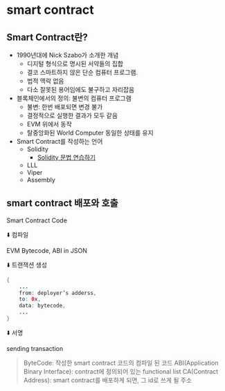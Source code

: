 # smart contract

## Smart Contract란?

- 1990년대에 Nick Szabo가 소개한 개념
  - 디지털 형식으로 명시된 서약들의 집합
  - 결코 스마트하지 않은 단순 컴퓨터 프로그램.
  - 법적 맥락 없음
  - 다소 잘못된 용어임에도 불구하고 자리잡음
- 블록체인에서의 정의: 불변의 컴퓨터 프로그램
  - 불변: 한번 배포되면 변경 불가
  - 결정적으로 실행한 결과가 모두 같음
  - EVM 위에서 동작
  - 탈중앙화된 World Computer 동일한 상태를 유지
- Smart Contract를 작성하는 언어
  - Solidity
  	- [Solidity 문법 연습하기](https://cryptozombies.io/ko)
  - LLL
  - Viper
  - Assembly

## smart contract 배포와 호출

Smart Contract Code

⬇️ 컴파일

EVM Bytecode, ABI in JSON

⬇️ 트랜잭션 생성

```java
{
	...
	from: deployer’s adderss,
	to: 0x,
	data: bytecode,
	...
}
```

⬇️ 서명

sending transaction

> ByteCode: 작성한 smart contract 코드의 컴파일 된 코드
> ABI(Application Binary Interface): contract에 정의되어 있는 functional list
> CA(Contract Address): smart contract를 배포하게 되면, 그 id로 쓰게 될 주소


